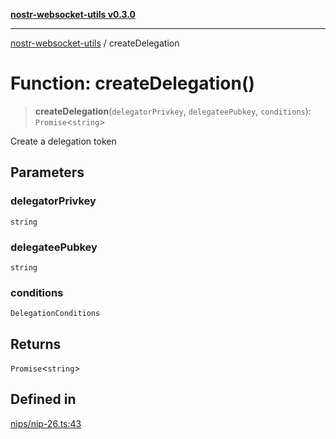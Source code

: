 [**nostr-websocket-utils v0.3.0**](../README.md)

***

[nostr-websocket-utils](../globals.md) / createDelegation

# Function: createDelegation()

> **createDelegation**(`delegatorPrivkey`, `delegateePubkey`, `conditions`): `Promise`\<`string`\>

Create a delegation token

## Parameters

### delegatorPrivkey

`string`

### delegateePubkey

`string`

### conditions

`DelegationConditions`

## Returns

`Promise`\<`string`\>

## Defined in

[nips/nip-26.ts:43](https://github.com/HumanjavaEnterprises/nostr-websocket-utils/blob/main/src/nips/nip-26.ts#L43)
